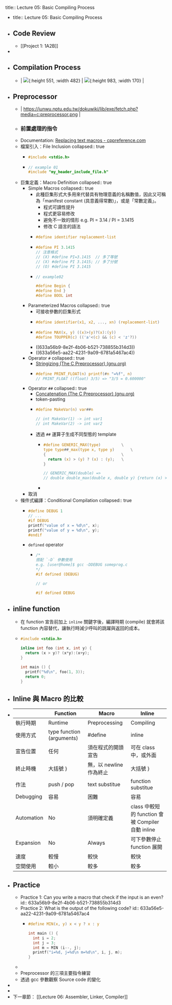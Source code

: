 title:: Lecture 05: Basic Compiling Process

- title:: Lecture 05: Basic Compiling Process
- ## Code Review
	- [[Project 1: 1A2B]]
-
- ## Compilation Process
	- | ![](https://static.javatpoint.com/cpages/images/compilation-process-in-c2.png){:height 551, :width 482} | ![](https://static.javatpoint.com/cpages/images/compilation-process-in-c3.png){:height 983, :width 170} |
- ## Preprocessor
	- | https://junwu.nptu.edu.tw/dokuwiki/lib/exe/fetch.php?media=c:preprocessor.png |
	- ### 前置處理的指令
	- Documentation: [Replacing text macros - cppreference.com](https://en.cppreference.com/w/cpp/preprocessor/replace)
	- 檔案引入：File Inclusion
	  collapsed:: true
		- ```C
		  #include <stdio.h>
		  ```
		- ```c
		  // example 01
		  #include "my_header_include_file.h"
		  ```
	- 巨集定義：Macro Definition
	  collapsed:: true
		- Simple Macros
		  collapsed:: true
			- 此種巨集形式大多用來代替具有物理意義的名稱數值，因此又可稱為「manifest constant (具意義得常數)」，或是「常數定義」。
				- 程式可讀性提升
				- 程式更容易修改
				- 避免不一致的情形 e.g. PI = 3.14 / PI = 3.1415
				- 修改 C 語言的語法
			- ```c
			  #define identifier replacement-list
			  ```
			- ```c
			  #define PI 3.1415
			  // 注意格式
			  // (X) #define PI=3.1415  // 多了等號
			  // (X) #define PI 3.1415; // 多了分號
			  // (O) #define PI 3.1415
			  ```
			- ```c
			  // example02
			  
			  #define Begin {
			  #define End }
			  #define BOOL int
			  ```
		- Parameterized Macros
		  collapsed:: true
			- 可接收參數的巨集形式
			- ```c
			  #define identifier(x1, x2, ..., xn) (replacement-list)
			  ```
			- ```c
			  #define MAX(x, y) ((x)>(y)?(x):(y))
			  #define TOUPPER(c) (('a'<(c) && (c) < 'z'?))
			  ```
			- ((633a56b9-8e2f-4b06-b521-738855b314d3))
			- ((633a56e5-aa22-4231-9a09-6781a5467ac4))
		- Operator `#`
		  collapsed:: true
			- [Stringizing (The C Preprocessor) (gnu.org)](https://gcc.gnu.org/onlinedocs/cpp/Stringizing.html)
			- ```c
			  #define PRINT_FLOAT(n) printf(#n "=%f", n)
			  // PRINT_FLOAT ((float) 3/5) => "3/5 = 0.600000"
			  ```
		- Operator `##`
		  collapsed:: true
			- [Concatenation (The C Preprocessor) (gnu.org)](https://gcc.gnu.org/onlinedocs/cpp/Concatenation.html)
			- token-pasting
			- ```C
			  #define MakeVar(n) var##n
			  
			  // int MakeVar(1) -> int var1
			  // int MakeVar(2) -> int var2
			  ```
			- 透過 `##` 運算子生成不同型態的 template
				- ```C
				  #define GENERIC_MAX(type)			\
				  type type##_max(type x, type y)		\
				  {									\
				  	return (x) > (y) ? (x) : (y);	\
				  }
				  
				  // GENERIC_MAX(double) =>
				  // double double_max(double x, double y) {return (x) > (y)? (x) : (y); }
				  ```
				-
		- 取消
	- 條件式編譯：Conditional Compilation
	  collapsed:: true
		- ```C
		  #define DEBUG 1
		  // ...
		  #if DEBUG
		  printf("value of x = %d\n", x);
		  printf("value of y = %d\n", y);
		  #endif
		  ```
		- `defined` operator
			- ```C
			  /*
			  搭配 `-D` 參數使用
			  e.g. [user@home]$ gcc -DDEBUG someprog.c
			  */
			  #if defined (DEBUG)
			  
			  // or 
			  
			  #if defined DEBUG
			  ```
- ## inline function
	- 在 function 宣告前加上 `inline` 關鍵字後，編譯時期 (compile) 就會將該 function 內容替代，讓執行時減少呼叫的跳躍與返回的成本。
	- ```C
	  #include <stdio.h>
	  
	  inline int foo (int x, int y) {
	    return (x > y)? (x*y):(x+y);
	  }
	  
	  int main () {
	    printf("%d\n", foo(1, 3));
	    return 0;
	  }
	  ```
- ## Inline 與 Macro 的比較
- <table class="tg">
  <thead>
    <tr>
      <th class="tg-0lax"></th>
      <th class="tg-0lax">Function</th>
      <th class="tg-0lax">Macro</th>
      <th class="tg-0lax">Inline</th>
    </tr>
  </thead>
  <tbody>
    <tr>
      <td class="tg-0lax">執行時期</td>
      <td class="tg-0lax">Runtime</td>
      <td class="tg-0lax">Preprocessing</td>
      <td class="tg-0lax">Compiling</td>
    </tr>
    <tr>
      <td class="tg-0lax">使用方式</td>
      <td class="tg-0lax">type function (arguments)</td>
      <td class="tg-0lax">#define</td>
      <td class="tg-0lax">inline</td>
    </tr>
    <tr>
      <td class="tg-0lax">宣告位置</td>
      <td class="tg-0lax">任何</td>
      <td class="tg-0lax"><span style="font-weight:400;font-style:normal">須在程式的開頭宣告</span></td>
      <td class="tg-0lax"><span style="font-weight:400;font-style:normal">可在 class 中，或外面</span></td>
    </tr>
    <tr>
      <td class="tg-0lax">終止時機</td>
      <td class="tg-0lax">大括號 }</td>
      <td class="tg-0lax"><span style="font-weight:400;font-style:normal">無，以 newline 作為終止</span></td>
      <td class="tg-0lax"><span style="font-weight:400;font-style:normal">大括號 }</span></td>
    </tr>
    <tr>
      <td class="tg-0lax">作法</td>
      <td class="tg-0lax">push / pop </td>
      <td class="tg-0lax">text substitue</td>
      <td class="tg-0lax">function substitue</td>
    </tr>
    <tr>
      <td class="tg-0lax">Debugging </td>
      <td class="tg-0lax">容易</td>
      <td class="tg-0lax">困難</td>
      <td class="tg-0lax">容易</td>
    </tr>
    <tr>
      <td class="tg-0lax">Automation</td>
      <td class="tg-0lax">No</td>
      <td class="tg-0lax">須明確定義</td>
      <td class="tg-0lax">class 中較短的 function 會被 Compiler <br>自動 inline</td>
    </tr>
    <tr>
      <td class="tg-0lax">Expansion</td>
      <td class="tg-0lax">No</td>
      <td class="tg-0lax">Always</td>
      <td class="tg-0lax"><span style="font-weight:400;font-style:normal">可下參數停止 function 展開</span></td>
    </tr>
    <tr>
      <td class="tg-0lax">速度</td>
      <td class="tg-0lax">較慢</td>
      <td class="tg-0lax">較快</td>
      <td class="tg-0lax">較快</td>
    </tr>
    <tr>
      <td class="tg-0lax">空間使用</td>
      <td class="tg-0lax">較小</td>
      <td class="tg-0lax">較多</td>
      <td class="tg-0lax">較多</td>
    </tr>
  </tbody>
  </table>
- ## Practice
	- Practice 1: Can you write a macro that check if the input is an even?
	  id:: 633a56b9-8e2f-4b06-b521-738855b314d3
	- Practice 2: What is the output of the following code?
	  id:: 633a56e5-aa22-4231-9a09-6781a5467ac4
		- ```C
		  #define MIN(x, y) x < y ? x : y
		  
		  int main () {
		    int i = 2;
		    int j = 3;
		    int m = MIN (i--, j);
		    printf("i=%d, j=%d\n m=%d\n", i, j, m);
		  }
		  ```
	-
	- Preprocessor 的三項主要指令練習
	- 透過 gcc 參數觀察 Source code 的變化
-
-
- 下一章節： [[Lecture 06: Assembler, Linker, Compiler]]